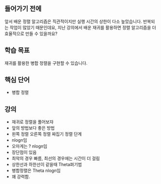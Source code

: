 ## 들어가기 전에

앞서 배운 정렬 알고리즘은 직관적이지만 실행 시간의 상한이 다소 높았습니다. 반복되는 작업이 많았기 때문인데요, 지난 강의에서 배운 재귀를 활용하면 정렬 알고리즘을 더 효율적으로 만들 수 있을까요?

## 학습 목표

재귀를 활용한 병합 정렬을 구현할 수 있습니다.

## 핵심 단어

- 병합 정렬

## 강의

- 재귀로 정렬을 풀어보쟈
- 앞의 방법보다 좋은 방법
- 왼쪽 정렬 오른쪽 정렬 짜집기 정렬 단계
- nlogn임
- 오마게는 ? nlogn임
- 장단점이 있음
- 최악의 경우 빠름, 최선의 경우에는 시간이 더 걸림
- 상한선과 하한선이 같을때 Theta펴기법
- 병합정렬은 Theta nlogn임
- 꽤 강력함.

